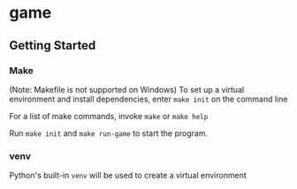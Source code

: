 # game

## Getting Started

### Make
(Note: Makefile is not supported on Windows)
To set up a virtual environment and install dependencies, enter `make init` on the command line

For a list of make commands, invoke `make` or `make help`

Run `make init` and `make run-game` to start the program.

### venv
Python's built-in `venv` will be used to create a virtual environment